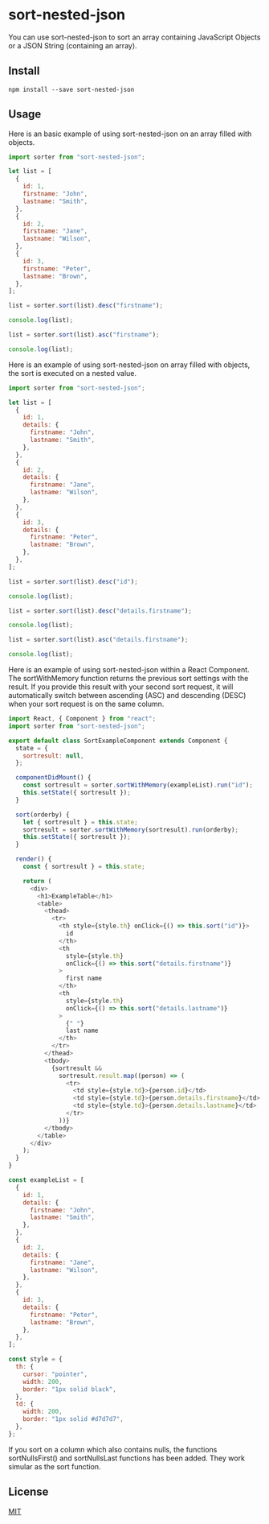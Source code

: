 # sort-nested-json

You can use sort-nested-json to sort an array containing JavaScript Objects or a JSON String (containing an array).

## Install

```shell
npm install --save sort-nested-json
```

## Usage

Here is an basic example of using sort-nested-json on an array filled with objects.

```js
import sorter from "sort-nested-json";

let list = [
  {
    id: 1,
    firstname: "John",
    lastname: "Smith",
  },
  {
    id: 2,
    firstname: "Jane",
    lastname: "Wilson",
  },
  {
    id: 3,
    firstname: "Peter",
    lastname: "Brown",
  },
];

list = sorter.sort(list).desc("firstname");

console.log(list);

list = sorter.sort(list).asc("firstname");

console.log(list);
```

Here is an example of using sort-nested-json on array filled with objects, the sort is executed on a nested value.

```js
import sorter from "sort-nested-json";

let list = [
  {
    id: 1,
    details: {
      firstname: "John",
      lastname: "Smith",
    },
  },
  {
    id: 2,
    details: {
      firstname: "Jane",
      lastname: "Wilson",
    },
  },
  {
    id: 3,
    details: {
      firstname: "Peter",
      lastname: "Brown",
    },
  },
];

list = sorter.sort(list).desc("id");

console.log(list);

list = sorter.sort(list).desc("details.firstname");

console.log(list);

list = sorter.sort(list).asc("details.firstname");

console.log(list);
```

Here is an example of using sort-nested-json within a React Component. The sortWithMemory function returns the previous sort settings with the result. If you provide this result with your second sort request, it will automatically switch between ascending (ASC) and descending (DESC) when your sort request is on the same column.

```js
import React, { Component } from "react";
import sorter from "sort-nested-json";

export default class SortExampleComponent extends Component {
  state = {
    sortresult: null,
  };

  componentDidMount() {
    const sortresult = sorter.sortWithMemory(exampleList).run("id");
    this.setState({ sortresult });
  }

  sort(orderby) {
    let { sortresult } = this.state;
    sortresult = sorter.sortWithMemory(sortresult).run(orderby);
    this.setState({ sortresult });
  }

  render() {
    const { sortresult } = this.state;

    return (
      <div>
        <h1>ExampleTable</h1>
        <table>
          <thead>
            <tr>
              <th style={style.th} onClick={() => this.sort("id")}>
                id
              </th>
              <th
                style={style.th}
                onClick={() => this.sort("details.firstname")}
              >
                first name
              </th>
              <th
                style={style.th}
                onClick={() => this.sort("details.lastname")}
              >
                {" "}
                last name
              </th>
            </tr>
          </thead>
          <tbody>
            {sortresult &&
              sortresult.result.map((person) => (
                <tr>
                  <td style={style.td}>{person.id}</td>
                  <td style={style.td}>{person.details.firstname}</td>
                  <td style={style.td}>{person.details.lastname}</td>
                </tr>
              ))}
          </tbody>
        </table>
      </div>
    );
  }
}

const exampleList = [
  {
    id: 1,
    details: {
      firstname: "John",
      lastname: "Smith",
    },
  },
  {
    id: 2,
    details: {
      firstname: "Jane",
      lastname: "Wilson",
    },
  },
  {
    id: 3,
    details: {
      firstname: "Peter",
      lastname: "Brown",
    },
  },
];

const style = {
  th: {
    cursor: "pointer",
    width: 200,
    border: "1px solid black",
  },
  td: {
    width: 200,
    border: "1px solid #d7d7d7",
  },
};
```

If you sort on a column which also contains nulls, the functions sortNullsFirst() and sortNullsLast functions has been added. They work simular as the sort function.

## License

[MIT](https://sort-nested-json.mit-license.org/)

[npm-image]: https://img.shields.io/npm/v/live-xxx.svg
[npm-url]: https://npmjs.org/package/live-xxx
[travis-image]: https://img.shields.io/travis/live-js/live-xxx/master.svg
[travis-url]: https://travis-ci.org/live-js/live-xxx
[coveralls-image]: https://img.shields.io/coveralls/live-js/live-xxx/master.svg
[coveralls-url]: https://coveralls.io/r/live-js/live-xxx?branch=master
